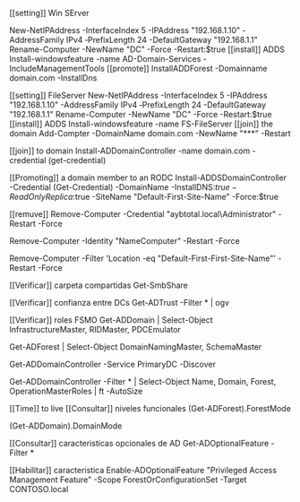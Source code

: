 [[setting]] Win SErver

New-NetIPAddress -InterfaceIndex 5 -IPAddress "192.168.1.10" -AddressFamily IPv4 ‑PrefixLength 24 -DefaultGateway "192.168.1.1"
Rename-Computer -NewName "DC" -Force -Restart:$true
[[install]] ADDS
Install-windowsfeature -name AD-Domain-Services -IncludeManagementTools
[[promote]]
InstallADDForest -Domainname domain.com -InstallDns

[[setting]] FileServer
New-NetIPAddress -InterfaceIndex 5 -IPAddress "192.168.1.10" -AddressFamily IPv4 ‑PrefixLength 24 -DefaultGateway "192.168.1.1"
Rename-Computer -NewName "DC" -Force -Restart:$true
[[install]] ADDS
Install-windowsfeature -name FS-FileServer
[[join]] the domain
Add-Compter -DomainName domain.com -NewName "***" -Restart



[[join]] to domain
Install-ADDomainController -name domain.com -credential (get-credential)

[[Promoting]] a domain member to an RODC
Install-ADDSDomainController -Credential (Get-Credential) -DomainName <domainName> -InstallDNS:$true -ReadOnlyReplica:$true -SiteName "Default-First-Site-Name" -Force:$true
	
[[remuve]]
Remove-Computer -Credential "aybtotal.local\Administrator" -Restart -Force

Remove-Computer -Identity "NameComputer" -Restart -Force

Remove-Computer -Filter 'Location -eq "Default-First-First-Site-Name"' -Restart -Force
	

[[Verificar]] carpeta compartidas
Get-SmbShare

[[Verificar]] confianza entre DCs
Get-ADTrust -Filter * | ogv

[[Verificar]] roles FSMO
Get-ADDomain | Select-Object InfrastructureMaster, RIDMaster, PDCEmulator

Get-ADForest | Select-Object DomainNamingMaster, SchemaMaster

Get-ADDomainController -Service PrimaryDC -Discover

Get-ADDomainController -Filter * |
    Select-Object Name, Domain, Forest, OperationMasterRoles |
    ft -AutoSize
	
	
[[Time]] to live
[[Consultar]] niveles funcionales
(Get-ADForest).ForestMode

(Get-ADDomain).DomainMode

[[Consultar]] caracteristicas opcionales de AD
Get-ADOptionalFeature -Filter *

[[Habilitar]] caracteristica
Enable-ADOptionalFeature "Privileged Access Management Feature" -Scope ForestOrConfigurationSet -Target CONTOSO.local